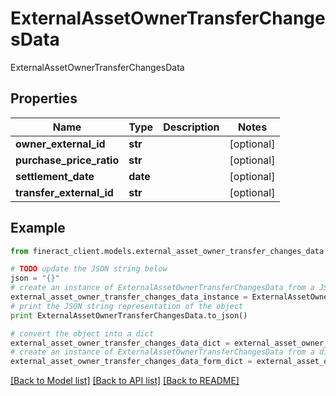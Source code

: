 # ExternalAssetOwnerTransferChangesData

ExternalAssetOwnerTransferChangesData

## Properties

Name | Type | Description | Notes
------------ | ------------- | ------------- | -------------
**owner_external_id** | **str** |  | [optional] 
**purchase_price_ratio** | **str** |  | [optional] 
**settlement_date** | **date** |  | [optional] 
**transfer_external_id** | **str** |  | [optional] 

## Example

```python
from fineract_client.models.external_asset_owner_transfer_changes_data import ExternalAssetOwnerTransferChangesData

# TODO update the JSON string below
json = "{}"
# create an instance of ExternalAssetOwnerTransferChangesData from a JSON string
external_asset_owner_transfer_changes_data_instance = ExternalAssetOwnerTransferChangesData.from_json(json)
# print the JSON string representation of the object
print ExternalAssetOwnerTransferChangesData.to_json()

# convert the object into a dict
external_asset_owner_transfer_changes_data_dict = external_asset_owner_transfer_changes_data_instance.to_dict()
# create an instance of ExternalAssetOwnerTransferChangesData from a dict
external_asset_owner_transfer_changes_data_form_dict = external_asset_owner_transfer_changes_data.from_dict(external_asset_owner_transfer_changes_data_dict)
```
[[Back to Model list]](../README.md#documentation-for-models) [[Back to API list]](../README.md#documentation-for-api-endpoints) [[Back to README]](../README.md)


